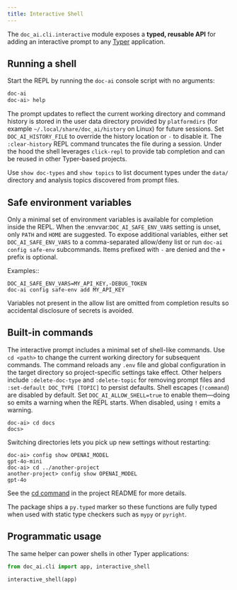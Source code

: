 ```yaml
---
title: Interactive Shell
---
```


The `doc_ai.cli.interactive` module exposes a **typed, reusable API** for adding
an interactive prompt to any [Typer](https://typer.tiangolo.com/) application.

## Running a shell

Start the REPL by running the `doc-ai` console script with no arguments:

```bash
doc-ai
doc-ai> help
```

The prompt updates to reflect the current working directory and command
history is stored in the user data directory provided by
``platformdirs`` (for example ``~/.local/share/doc_ai/history`` on Linux)
for future sessions. Set ``DOC_AI_HISTORY_FILE`` to override the history
location or ``-`` to disable it. The ``:clear-history`` REPL command
truncates the file during a session. Under the hood the shell leverages
``click-repl`` to provide tab completion and can be reused in other
Typer-based projects.

Use `show doc-types` and `show topics` to list document types under the
``data/`` directory and analysis topics discovered from prompt files.

## Safe environment variables

Only a minimal set of environment variables is available for completion inside
the REPL. When the :envvar:`DOC_AI_SAFE_ENV_VARS` setting is unset, only
``PATH`` and ``HOME`` are suggested. To expose additional variables, either set
``DOC_AI_SAFE_ENV_VARS`` to a comma-separated allow/deny list or run
``doc-ai config safe-env`` subcommands. Items prefixed with ``-`` are denied and
the ``+`` prefix is optional.

Examples::

    DOC_AI_SAFE_ENV_VARS=MY_API_KEY,-DEBUG_TOKEN
    doc-ai config safe-env add MY_API_KEY

Variables not present in the allow list are omitted from completion results so
accidental disclosure of secrets is avoided.

## Built-in commands

The interactive prompt includes a minimal set of shell-like commands.
Use ``cd <path>`` to change the current working directory for subsequent
commands. The command reloads any ``.env`` file and global configuration
in the target directory so project-specific settings take effect. Other
helpers include ``:delete-doc-type`` and ``:delete-topic`` for removing
prompt files and ``:set-default DOC_TYPE [TOPIC]`` to persist defaults.
Shell escapes (``!command``) are disabled by default. Set
``DOC_AI_ALLOW_SHELL=true`` to enable them—doing so emits a warning when the
REPL starts. When disabled, using ``!`` emits a warning.

```
doc-ai> cd docs
docs>
```

Switching directories lets you pick up new settings without restarting:

```
doc-ai> config show OPENAI_MODEL
gpt-4o-mini
doc-ai> cd ../another-project
another-project> config show OPENAI_MODEL
gpt-4o
```

See the [cd command](https://github.com/alangunning/doc-ai-analysis-starter#cd-command) in the project README for more details.

The package ships a ``py.typed`` marker so these functions are fully typed when
used with static type checkers such as ``mypy`` or ``pyright``.

## Programmatic usage

The same helper can power shells in other Typer applications:

```python
from doc_ai.cli import app, interactive_shell

interactive_shell(app)
```
